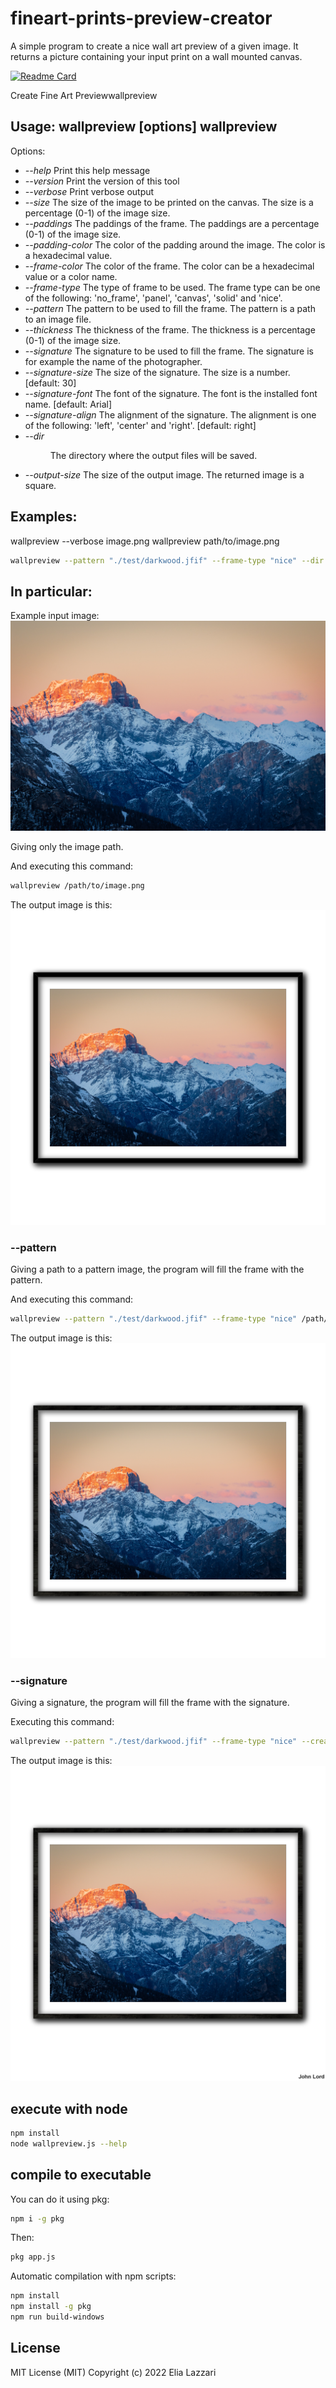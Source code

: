 # fineart-prints-preview-creator
 A simple program to create a nice wall art preview of a given image. It returns a picture containing your input print on a wall mounted canvas.
 
 [![Readme Card](https://github-readme-stats.vercel.app/api/pin/?username=elius94&repo=fineart-prints-preview-creator&theme=github_dark&show_icons=true)](https://github.com/Elius94/fineart-prints-preview-creator)

 Create Fine Art Previewwallpreview
## Usage: wallpreview [options] <image>wallpreview
Options:
-   *--help* Print this help message
-   *--version* Print the version of this tool
-   *--verbose* Print verbose output
-   *--size <size>* The size of the image to be printed on the canvas. The size is a percentage (0-1) of the image size.
-   *--paddings <paddings>* The paddings of the frame. The paddings are a percentage (0-1) of the image size.
-   *--padding-color <color>* The color of the padding around the image. The color is a hexadecimal value.
-   *--frame-color <color>* The color of the frame. The color can be a hexadecimal value or a color name.
-   *--frame-type <frame-type>* The type of frame to be used. The frame type can be one of the following: 'no_frame', 'panel', 'canvas', 'solid' and 'nice'.
-   *--pattern <pattern>* The pattern to be used to fill the frame. The pattern is a path to an image file.
-   *--thickness <thickness>* The thickness of the frame. The thickness is a percentage (0-1) of the image size.
-   *--signature <signature>* The signature to be used to fill the frame. The signature is for example the name of the photographer.
-   *--signature-size <size>* The size of the signature. The size is a number. [default: 30] 
-   *--signature-font <font>* The font of the signature. The font is the installed font name. [default: Arial]
-   *--signature-align <align>* The alignment of the signature. The alignment is one of the following: 'left', 'center' and 'right'. [default: right]
-   *--dir <dir>* The directory where the output files will be saved.
-   *--output-size <size>* The size of the output image. The returned image is a square.

## Examples:
wallpreview --verbose image.png
wallpreview path/to/image.png
```sh
wallpreview --pattern "./test/darkwood.jfif" --frame-type "nice" --dir "C:\\Users\\Mario\\Downloads\\test" --creator-signature "John Lord" --verbose --signature-size 50
```

## In particular:

Example input image:
![Input image](./test/test_image.jpg)

Giving only the image path.

And executing this command:
```sh
wallpreview /path/to/image.png
```
The output image is this:
![Output image](./previews/test_image_1.preview.jpg)

### --pattern
Giving a path to a pattern image, the program will fill the frame with the pattern.

And executing this command:
```sh
wallpreview --pattern "./test/darkwood.jfif" --frame-type "nice" /path/to/image.png
```
The output image is this:
![Output image](./previews/test_image_2.preview.jpg)

### --signature
Giving a signature, the program will fill the frame with the signature.

Executing this command:
```sh
wallpreview --pattern "./test/darkwood.jfif" --frame-type "nice" --creator-signature "John Lord" --signature-size 50 .\test\test_image.jpg
```
The output image is this:
![Output image](./previews/test_image.preview.jpg)

## execute with node

```sh 
npm install
node wallpreview.js --help
```

## compile to executable

You can do it using pkg:

```sh 
npm i -g pkg
```

Then: 

```sh 
pkg app.js
```

Automatic compilation with npm scripts:

```sh 
npm install
npm install -g pkg
npm run build-windows
```

## License

MIT License (MIT) Copyright (c) 2022 Elia Lazzari <elius94>
